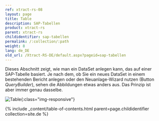 ```yaml
---
ref: xtract-rs-08
layout: page
title: Table
description: SAP-Tabellen
product: xtract-rs
parent: xtract-rs
childidentifier: sap-tabellen
permalink: /:collection/:path
weight: 8
lang: de_DE
old_url: /Xtract-RS-DE/default.aspx?pageid=sap-tabellen
---
```


Dieses Abschnitt zeigt, wie man ein DataSet anlegen kann, das auf einer SAP-Tabelle basiert. Je nach dem, ob Sie ein neues DataSet in einem bestehenden Bericht anlegen oder den Neuanlage-Wizard nutzen (Button *QueryBuilder*), sehen die Abbildungen etwas anders aus. Das Prinzip ist aber immer genau dasselbe.

![Table](/img/content/Table.png){:class="img-responsive"}

{% include _content/table-of-contents.html parent=page.childidentifier collection=site.de %}
